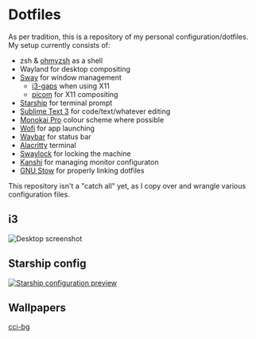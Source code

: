 Dotfiles
===

As per tradition, this is a repository of my personal configuration/dotfiles.
My setup currently consists of:

* zsh & [ohmyzsh](https://github.com/ohmyzsh/ohmyzsh) as a shell
* Wayland for desktop compositing
* [Sway](https://github.com/swaywm/sway) for window management
  * [i3-gaps](https://github.com/Airblader/i3) when using X11
  * [picom](https://github.com/yshui/picom) for X11 compositing
* [Starship](https://starship.rs/) for terminal prompt
* [Sublime Text 3](https://www.sublimetext.com) for code/text/whatever editing
* [Monokai Pro](https://monokai.pro) colour scheme where possible
* [Wofi](https://hg.sr.ht/~scoopta/wofi) for app launching
* [Waybar](https://github.com/Alexays/Waybar) for status bar
* [Alacritty](https://github.com/alacritty/alacritty) terminal
* [Swaylock](https://github.com/swaywm/swaylock) for locking the machine
* [Kanshi](https://github.com/emersion/kanshi) for managing monitor 
configuraton
* [GNU Stow](https://www.gnu.org/software/stow/) for properly linking dotfiles

This repository isn't a "catch all" yet, as I copy over and wrangle various
configuration files.

## i3

![Desktop screenshot](https://i.imgur.com/v1hBjzY.png)

## Starship config

[![Starship configuration preview](https://imgur.com/Y1wKQH9.png)](https://imgur.com/Y1wKQH9.png)

## Wallpapers

[cci-bg](https://www.flickr.com/photos/felicianotech/49202146322/in/album-72157676786348813/)